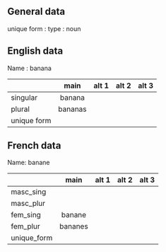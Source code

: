 ## General data

unique form :
type : noun

## English data

Name : banana

|             |  main   | alt 1 | alt 2 | alt 3 |
| :---------- | :-----: | :---: | :---: | ----- |
| singular    | banana  |       |       |       |
| plural      | bananas |       |       |       |
| unique form |         |       |       |       |

## French data

Name: banane

|             |  main   | alt 1 | alt 2 | alt 3 |
| :---------- | :-----: | :---: | :---: | :---: |
| masc_sing   |         |       |       |       |
| masc_plur   |         |       |       |       |
| fem_sing    | banane  |       |       |       |
| fem_plur    | bananes |       |       |       |
| unique_form |         |       |       |       |


